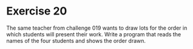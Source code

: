 # Exercise 20

The same teacher from challenge 019 wants to draw lots for the order in which students will present their work. Write a program that reads the names of the four students and shows the order drawn.
